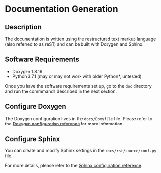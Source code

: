# Documentation Generation

## Description ##

The documentation is written using the restructured text markup language (also referred to as reST) and can be built with Doxygen and Sphinx. 

## Software Requirements ##

* Doxygen 1.8.16
* Python 3.7.1 (may or may not work with older Python*, untested)

Once you have the software requirements set up, go to the `doc` directory and run the commmands described in the next section.

## Configure Doxygen ##

The Doxygen configuration lives in the `docs/Doxyfile` file.
Please refer to the [Doxygen configuration reference](http://www.doxygen.nl/manual/config.html) for more information.


## Configure Sphinx ##

You can create and modify Sphinx settings in the `docs/rst/source/conf.py` file.

For more details, please refer to the [Sphinx configuration reference](https://www.sphinx-doc.org/en/master/usage/configuration.html).

